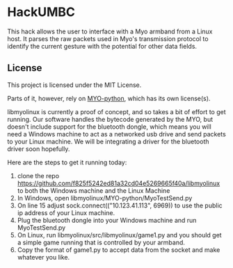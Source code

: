 HackUMBC
=========

This hack allows the user to interface with a Myo armband from a Linux host.
It parses the raw packets used in Myo's transmission protocol to identify the 
current gesture with the potential for other data fields.

## License
This project is licensed under the MIT License.

Parts of it, however, rely on [MYO-python](https://github.com/smartin015/MYO-python), which has its own license(s).

libmyolinux is currently a proof of concept, and so takes a bit of effort to get running. Our software handles the bytecode generated by the MYO, but doesn't include support for the bluetooth dongle, which means you will need a Windows machine to act as a networked usb drive and send packets to your Linux machine. We will be integrating a driver for the bluetooth driver soon hopefully.

Here are the steps to get it running today:
1. clone the repo https://github.com/f825f5242ed81a32cd04e5269665f40a/libmyolinux to both the Windows machine and the Linux Machine
2. In Windows, open libmyolinux/MYO-python/MyoTestSend.py
3. On line 15 adjust sock.connect(("10.123.41.113", 6969)) to use the public ip address of your Linux machine.
4. Plug the bluetooth dongle into your Windows machine and run MyoTestSend.py
5. On Linux, run libmyolinux/src/libmyolinux/game1.py and you should get a simple game running that is controlled by your armband.
6. Copy the format of game1.py to accept data from the socket and make whatever you like.

